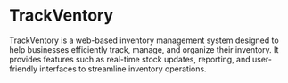 TrackVentory
========================

TrackVentory is a web-based inventory management system designed to help businesses efficiently track, manage, and organize their inventory. It provides features such as real-time stock updates, reporting, and user-friendly interfaces to streamline inventory operations.
